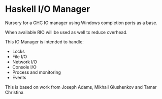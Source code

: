 # Haskell I/O Manager

Nursery for a GHC IO manager using Windows completion ports as a base.

When available RIO will be used as well to reduce overhead.

This IO Manager is intended to handle:
  - Locks
  - File I/O
  - Network I/O
  - Console I/O
  - Process and monitoring
  - Events

This is based on work from Joseph Adams, Mikhail Glushenkov and Tamar Christina.
